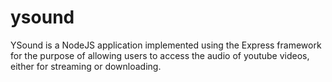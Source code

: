 ysound
======

YSound is a NodeJS application implemented using the Express framework for the purpose of allowing users to access the audio of youtube videos, either for streaming or downloading.
